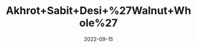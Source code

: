 ---
title: 'Akhrot+Sabit+Desi+%27Walnut+Whole%27'
date: '2022-09-15' 
metatag: '' 
inventory: '0' 
draft: false 
# meta description 
shortDescripton: ''
description: 'Dry+Fruit'
longdescription: ''
featured: True
# product Price
price: '150.0'
# Product Short Description
shortDescription: ''
productID: '19A05E98-0A2D-ED11-9968-005056B3A416'
type: 'products'
category: 'Dry+Fruit' 
thumnailproduct: 'https://aminsaddiquidawakhana.eralive.net/images/products/19A05E98-0A2D-ED11-9968-005056B3A4161.png' 
images:
  - image: 'images/products/19A05E98-0A2D-ED11-9968-005056B3A4161.png'  
Variants:
---